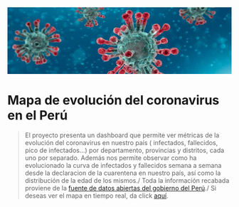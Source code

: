 <img src="./Encabezado/corona.jpg" width="850" height="150">

# Mapa de evolución del coronavirus en el Perú

> El proyecto presenta un dashboard que permite ver métricas de la evolución del coronavirus en nuestro país ( infectados, fallecidos, pico de infectados...)
> por departamento, provincias y distritos, cada uno por separado. Además nos permite observar como ha evolucionado la curva de infectados y fallecidos
> semana a semana desde la declaracion de la cuarentena en nuestro país, así como la distribución de la edad de los mismos./
> Toda la información recabada proviene de la [fuente de datos abiertas del gobierno del Perú](https://www.datosabiertos.gob.pe/)./
> Si deseas ver el mapa en tiempo real,  da click [aquí](https://lastete0109.shinyapps.io/covid-peru/?_ga=2.219214169.1973962094.1593619610-33371341.1591223441).